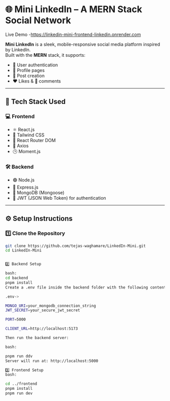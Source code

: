 # 🌐 Mini LinkedIn – A MERN Stack Social Network
Live Demo -https://linkedin-mini-frontend-linkedin.onrender.com

**Mini LinkedIn** is a sleek, mobile-responsive social media platform inspired by LinkedIn.  
Built with the **MERN** stack, it supports:

- 🔐 User authentication  
- 🙋 Profile pages  
- 📝 Post creation  
- ❤️ Likes & 💬 comments

---

## 🚀 Tech Stack Used

### 💻 Frontend

- ⚛️ React.js  
- 🎨 Tailwind CSS  
- 🔁 React Router DOM  
- 📡 Axios  
- 🕒 Moment.js  

### 🛠️ Backend

- 🟢 Node.js  
- 🚂 Express.js  
- 🍃 MongoDB (Mongoose)  
- 🔐 JWT (JSON Web Token) for authentication

---

## ⚙️ Setup Instructions

### 1️⃣ Clone the Repository

```bash
git clone https://github.com/tejas-waghamare/LinkedIn-Mini.git
cd LinkedIn-Mini


2️⃣ Backend Setup

bash:
cd backend
pnpm install
Create a .env file inside the backend folder with the following content:

.env->

MONGO_URI=your_mongodb_connection_string
JWT_SECRET=your_secure_jwt_secret

PORT=5000

CLIENT_URL=http://localhost:5173

Then run the backend server:

bash:

pnpm run ddv
Server will run at: http://localhost:5000

3️⃣ Frontend Setup
bash:

cd ../frontend
pnpm install
pnpm run dev




